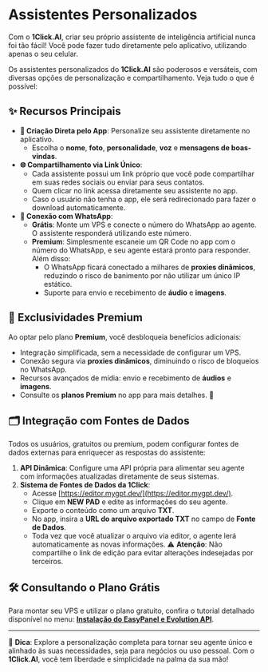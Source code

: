 # Assistentes Personalizados

Com o **1Click.AI**, criar seu próprio assistente de inteligência artificial nunca foi tão fácil! Você pode fazer tudo diretamente pelo aplicativo, utilizando apenas o seu celular.

Os assistentes personalizados do **1Click.AI** são poderosos e versáteis, com diversas opções de personalização e compartilhamento. Veja tudo o que é possível:

## ✨ Recursos Principais

* **📱 Criação Direta pelo App**: Personalize seu assistente diretamente no aplicativo.
  * Escolha o **nome**, **foto**, **personalidade**, **voz** e **mensagens de boas-vindas**.
* **🌐 Compartilhamento via Link Único**:
  * Cada assistente possui um link próprio que você pode compartilhar em suas redes sociais ou enviar para seus contatos.
  * Quem clicar no link acessa diretamente seu assistente no app.
  * Caso o usuário não tenha o app, ele será redirecionado para fazer o download automaticamente.
* **📲 Conexão com WhatsApp**:
  * **Grátis**: Monte um VPS e conecte o número do WhatsApp ao agente. O assistente responderá utilizando este número.
  * **Premium**: Simplesmente escaneie um QR Code no app com o número do WhatsApp, e seu agente estará pronto para responder. Além disso:
    * O WhatsApp ficará conectado a milhares de **proxies dinâmicos**, reduzindo o risco de banimento por não utilizar um único IP estático.
    * Suporte para envio e recebimento de **áudio** e **imagens**.

## 💎 Exclusividades Premium

Ao optar pelo plano **Premium**, você desbloqueia benefícios adicionais:

* Integração simplificada, sem a necessidade de configurar um VPS.
* Conexão segura via **proxies dinâmicos**, diminuindo o risco de bloqueios no WhatsApp.
* Recursos avançados de mídia: envio e recebimento de **áudios** e **imagens**.
* Consulte os **planos Premium** no app para mais detalhes. 🛒

## 🗂️ Integração com Fontes de Dados

Todos os usuários, gratuitos ou premium, podem configurar fontes de dados externas para enriquecer as respostas do assistente:

1. **API Dinâmica**: Configure uma API própria para alimentar seu agente com informações atualizadas diretamente de seus sistemas.
2. **Sistema de Fontes de Dados da 1Click**:
   * Acesse [https://editor.mygpt.dev/](https://editor.mygpt.dev/).
   * Clique em **NEW PAD** e edite as informações do seu agente.
   * Exporte o conteúdo como um arquivo **TXT**.
   * No app, insira a **URL do arquivo exportado TXT** no campo de **Fonte de Dados**.
   * Toda vez que você atualizar o arquivo via editor, o agente lerá automaticamente as novas informações. ⚠️ **Atenção**: Não compartilhe o link de edição para evitar alterações indesejadas por terceiros.

## 🛠️ Consultando o Plano Grátis

Para montar seu VPS e utilizar o plano gratuito, confira o tutorial detalhado disponível no menu: [**Instalação do EasyPanel e Evolution API**](../tutorial-easypanel.md).

***

💬 **Dica**: Explore a personalização completa para tornar seu agente único e alinhado às suas necessidades, seja para negócios ou uso pessoal. Com o **1Click.AI**, você tem liberdade e simplicidade na palma da sua mão!
